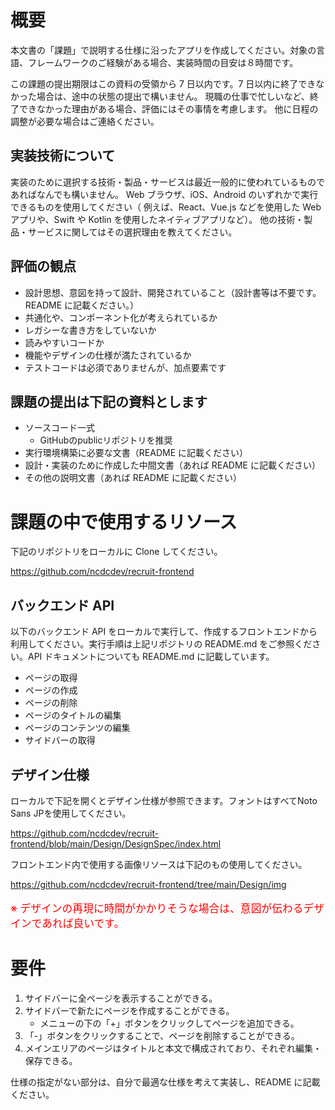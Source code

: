 # 概要

本文書の「課題」で説明する仕様に沿ったアプリを作成してください。対象の言語、フレームワークのご経験がある場合、実装時間の目安は８時間です。

この課題の提出期限はこの資料の受領から 7 日以内です。7 日以内に終了できなかった場合は、途中の状態の提出で構いません。
現職の仕事で忙しいなど、終了できなかった理由がある場合、評価にはその事情を考慮します。
他に日程の調整が必要な場合はご連絡ください。

## 実装技術について

実装のために選択する技術・製品・サービスは最近一般的に使われているものであればなんでも構いません。
Web ブラウザ、iOS、Android のいずれかで実行できるものを使用してください（ 例えば、React、Vue.js などを使用した Web アプリや、Swift や Kotlin を使用したネイティブアプリなど）。
他の技術・製品・サービスに関してはその選択理由を教えてください。

## 評価の観点

- 設計思想、意図を持って設計、開発されていること（設計書等は不要です。README に記載ください。）
- 共通化や、コンポーネント化が考えられているか
- レガシーな書き方をしていないか
- 読みやすいコードか
- 機能やデザインの仕様が満たされているか
- テストコードは必須でありませんが、加点要素です

## 課題の提出は下記の資料とします

- ソースコード一式
  - GitHubのpublicリポジトリを推奨
- 実行環境構築に必要な文書（README に記載ください）
- 設計・実装のために作成した中間文書（あれば README に記載ください）
- その他の説明文書（あれば README に記載ください）

# 課題の中で使用するリソース

下記のリポジトリをローカルに Clone してください。

https://github.com/ncdcdev/recruit-frontend

## バックエンド API

以下のバックエンド API をローカルで実行して、作成するフロントエンドから利用してください。実行手順は上記リポジトリの README.md をご参照ください。API ドキュメントについても README.md に記載しています。

- ページの取得
- ページの作成
- ページの削除
- ページのタイトルの編集
- ページのコンテンツの編集
- サイドバーの取得

## デザイン仕様

ローカルで下記を開くとデザイン仕様が参照できます。フォントはすべてNoto Sans JPを使用してください。

https://github.com/ncdcdev/recruit-frontend/blob/main/Design/DesignSpec/index.html

フロントエンド内で使用する画像リソースは下記のもの使用してください。

https://github.com/ncdcdev/recruit-frontend/tree/main/Design/img

<p style="color:red;font-size:1.2em">※ デザインの再現に時間がかかりそうな場合は、意図が伝わるデザインであれば良いです。</p>

# 要件

1. サイドバーに全ページを表示することができる。
2. サイドバーで新たにページを作成することができる。
   - メニューの下の「+」ボタンをクリックしてページを追加できる。
3. 「-」ボタンをクリックすることで、ページを削除することができる。
4. メインエリアのページはタイトルと本文で構成されており、それぞれ編集・保存できる。

仕様の指定がない部分は、自分で最適な仕様を考えて実装し、README に記載ください。
